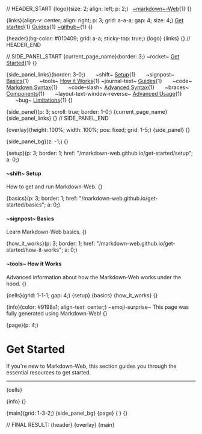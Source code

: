 // HEADER_START
{logo}(size: 2; align: left; p: 2;)
&nbsp;&nbsp;[~markdown~-Web](https://dangel187.github.io/markdown-web.github.io/){1}
{}

{links}(align-v: center; align: right; p: 3; grid: a-a-a; gap: 4; size: 4;)
[Get started](/markdown-web.github.io/get-started){1}
[Guides](/markdown-web.github.io/guides){1}
[~github~](https://github.com/DangeL187/Markdown-Web){1}
{}

{header}(bg-color: #010409; grid: a-a; sticky-top: true;)
{logo}
{links}
{}
// HEADER_END

// SIDE_PANEL_START
{current_page_name}(border: 3;)
~rocket~ [Get Started](/markdown-web.github.io/get-started){1}
{}

{side_panel_links}(border: 3-0;)
&nbsp;&nbsp;&nbsp;&nbsp;&nbsp;&nbsp;~shift~ [Setup](/markdown-web.github.io/get-started/setup){1}
&nbsp;&nbsp;&nbsp;&nbsp;&nbsp;&nbsp;~signpost~ [Basics](/markdown-web.github.io/get-started/basics){1}
&nbsp;&nbsp;&nbsp;&nbsp;&nbsp;&nbsp;~tools~ [How it Works](/markdown-web.github.io/get-started/how-it-works){1}
~journal-text~ [Guides](/markdown-web.github.io/guides){1}
&nbsp;&nbsp;&nbsp;&nbsp;&nbsp;&nbsp;~code~ [Markdown Syntax](/markdown-web.github.io/guides/md-syntax){1}
&nbsp;&nbsp;&nbsp;&nbsp;&nbsp;&nbsp;~code-slash~ [Advanced Syntax](/markdown-web.github.io/guides/advanced-syntax){1}
&nbsp;&nbsp;&nbsp;&nbsp;&nbsp;&nbsp;~braces~ [Components](/markdown-web.github.io/guides/components){1}
&nbsp;&nbsp;&nbsp;&nbsp;&nbsp;&nbsp;~layout-text-window-reverse~ [Advanced Usage](/markdown-web.github.io/guides/advanced_usage){1}
&nbsp;&nbsp;&nbsp;&nbsp;&nbsp;&nbsp;~bug~ [Limitations](/markdown-web.github.io/guides/limitations){1}
{}

{side_panel}(p: 3; scroll: true; border: 1-0;)
{current_page_name}
{side_panel_links}
{}
// SIDE_PANEL_END

{overlay}(height: 100%; width: 100%; pos: fixed; grid: 1-5;)
{side_panel}
{}

{side_panel_bg}(z: -1;)
{}

{setup}(p: 3; border: 1; href: "/markdown-web.github.io/get-started/setup"; a: 0;)
#### ~shift~ **Setup**
How to get and run
Markdown-Web.
{}

{basics}(p: 3; border: 1; href: "/markdown-web.github.io/get-started/basics"; a: 0;)
#### ~signpost~ **Basics**
Learn Markdown-Web basics.
{}

{how_it_works}(p: 3; border: 1; href: "/markdown-web.github.io/get-started/how-it-works"; a: 0;)
#### ~tools~ **How it Works**
Advanced information about how the Markdown-Web works under the hood.
{}

{cells}(grid: 1-1-1; gap: 4;)
{setup}
{basics}
{how_it_works}
{}

{info}(color: #9198a1; align-text: center;)
~emoji-surprise~ This page was fully generated using Markdown-Web!
{}

{page}(p: 4;)
# **Get Started**
If you're new to Markdown-Web, this section guides you through the essential resources to get started.

---
{cells}


{info}
{}

{main}(grid: 1-3-2;)
{side_panel_bg}
{page}
{ }
{}

// FINAL RESULT:
{header}
{overlay}
{main}